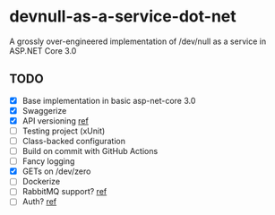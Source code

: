 # devnull-as-a-service-dot-net

A grossly over-engineered implementation of /dev/null as a service in ASP.NET Core 3.0

## TODO

- [x] Base implementation in basic asp-net-core 3.0
- [x] Swaggerize
- [x] API versioning [ref](https://youtu.be/WFEE5yVJwGU)
- [ ] Testing project (xUnit)
- [ ] Class-backed configuration
- [ ] Build on commit with GitHub Actions
- [ ] Fancy logging
- [x] GETs on /dev/zero
- [ ] Dockerize
- [ ] RabbitMQ support? [ref](https://www.tutorialdocs.com/article/dotnet-generic-host.html)
- [ ] Auth? [ref](https://auth0.com/blog/how-to-build-and-secure-web-apis-with-aspnet-core-3/)
